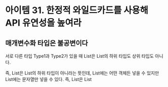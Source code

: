 # 아이템 31. 한정적 와일드카드를 사용해 API 유연성을 높여라

## 매개변수화 타입은 불공변이다

서로 다른 타입 Type1과 Type2가 있을 때 List<Type1>은 List<Type2>의 하위 타입도 상위 타입도 아니다.

즉, List<String>은 List<Object>의 하위 타입이 아니라는 뜻인데, List<Object>에는 어떤 객체든 넣을 수 있지만 List<String>에는 문자열만 넣을 수 있다. 즉, List<String>은 List<Object>가 하는 일을 제대로 수행하지 못하니 하위 타입이 될 수 없다(리스코프 치환 원칙에 어긋난다)

```java
public class Stack<E> {
	public Stack();
	public void push(E e);
	public E pop();
	public boolean isEmpty();
}
```

여기에 일련의 원소를 스택에 넣는 메서드를 추가해야 한다고 해보자

```java
public void pushAll(Iterable<E> src) {
	for(E e: src)
		push(e);
}
```

이 메서드는 깨끗이 컴파일되지만 완벽하진 않다. Iterable src의 원소 타입이 스택의 원소 타입과 일치하면 잘 작동한다. 하지만 Stack<Number>로 선언한 후 pushAll(intVal)을 호출하면 어떻게 될까? 여기서 intVal은 Integer 타입이다. Integer는 Number의 하위 타입이니 잘 동작할 것 같다. 하지만 실제로는 오류가 발생한다. 매개변수화 타입이 불공변이기 때문이다.

## 한정적 와일드카드 타입

pushAll의 입력 매개변수 타입은 ‘E의 Iterable’이 아니라 ‘E의 하위 타입의 Iterable’이어야 하며, 와일드 카드 타입 Iterable<? extends E>가 이런 뜻이다. 와일드카드 타입을 사용하도록 pushAll 메서드를 수정해보자.

```java
public void pushAll(Iterable<? extends E> src) {
	for(E e: src)
		push(e);
}
```

popAll 메서드는 Stack 안의 모든 원소를 주어진 컬렉션으로 옮겨 담는다.

```java
public void popAll(Collection<E> dst) {
	while(!isEmpty())
		dst.add(pop());
}
```

이번에도 주어진 컬렉션의 원소 타입이 스택의 원소 타입과 일치한다면 문제없이 동작한다. 하지만 Stack<Number>의 원소를 Object용 컬렉션으로 옮기려 한다고 해보자.

```java
Stack<Number> numberStack = new Stack<>();
Collection<Object> objects = ...;
numberStack.popAll(objects);
```

“Collection<Object>는 Collection<Number>의 하위 타입이 아니다”라는 오류가 발생한다. 이번에도 와일드카드 타입으로 해결할 수 있다.

```java
public void popAll(Collection<? super E> dst) {
	while(!isEmpty())
		dst.add(pop());
}
```

## 펙스(PECS; producer-extends, consumer-super)

**매개변수화 타입 T가 생산자라면 <? extends T>를 사용하고, 소비자라면 <? super T>를 사용하라.**

유연성을 극대화하려면 원소의 생산자나 소비자용 매개변수에 와일드카드 타입을 사용하라. 입력 매개변수가 생산자와 소비자 역할을 동시에 한다면 와일드카드 타입을 써도 좋을게 없다. 타입을 정확히 지정해야 하는 상황으로, 이때는 와일드카드 타입을 쓰지 말아야 한다.

아이템 28의 Chooser 생성자는 다음과 같이 선언했다.

이 생성자로 넘겨지는 choices 컬렉션은 T 타입의 값을 생산하기만 하니, T를 확장하는 와일드카드 타입을 사용해 선언해야 한다.

```java
public Chooser(Collection<T> choices) // 기존

public Chooser(Collection<? extends T> choices) // PECS
```

Chooser<Number>의 생성자에 List<Integer>를 넘긴다고 가정해보자. 수정 전 생성자로는 컴파일조차 되지 않겠지만, 한정적 와일드카드 타입으로 선언한 수정 후 생성자에서는 문제가 사라진다.

s1과 s2 모두 E의 생산자이니 PECS 공식에 따라 다음처럼 선언해야 한다.

```java
public static <E> Set<E> union(Set<E> s1, Set<E> s2) // 기존

public static <E> Set<E> union(Set<? extends E> s1, Set<? extends E> s2) // PECS
```

제대로만 사용한다면 클래스 사용자는 와일드카드 타입이 쓰였다는 사실조차 의식하지 못할 것이다. 

받아들여야 할 매개변수를 받고 거절해야 할 매개변수는 거절하는 작업이 알아서 이뤄진다.

클래스 사용자가 와일드카드 타입을 신경 써야 한다면 그 API에 무슨 문제가 있을 가능성이 크다.

> **명시적 타입 인수**                                                                                                                                             자바 7까지는 타입 추론 능력이 충분히 강력하지 못해서 문맥에 맞는 반환 타입(혹은 목표 타입)을 명시해야 했다. 컴파일러가 올바른 타입을 추론하지 못할 때면 명시적 타입 인수를 사용해서 타입을 알려주면 된다. 목표 타이핑은 자바 8부터 지원하기 시작했는데, 그 전 버전에서도 이런 문제가 흔하진 않았다.
> 

### 예시 - max

```java
public static <E extends Comparable<E>> E max(List<E> list)

public static <E extends Comparable<? super E>> E max(List<? extends E> list)
```

이전의 max 메서드를 와일드카드 타입을 사용해 다듬은 모습이다. PECS 공식을 두 번 적용했다.

입력 매개변수에서는 E 인스턴스를 생산하므로 원래의 List<E>를 List<? extends E>로 수정했다.

타입 매개변수는 원래 선언에서는 E가 Comparable<E>를 확장한다고 정의했는데, 이때 Comparable <E>는 E 인스턴스를 소비한다. 그래서 매개변수화 타입 Comparable<E>를 한정적 와일드카드 타입인 Comparable <? super E>로 대체했다.

Comparable은 언제나 소비자이므로, 일반적으로 Comparable<E>보다는 Comparable<? super E>를 사용하는 편이 낫다. Comparator도 마찬가지다. 일반적으로 Comparator <E>보다는 Comparator<? super E>를 사용하는 편이 낫다.

수정된 버전의 max는 이 책에서 가장 복잡한 메서드 선언일 것이다. 이렇게까지 복잡하게 만들만한 가치가 있을까? 이번에도 답은 ‘그렇다’이다. 그 근거로, 다음 리스트는 오직 수정된 max로만 처리할 수 있다.

```java
List<ScheduledFuture<?>> scheduledFutures = ...;
```

수정 전 max가 이 리스트를 처리할 수 없는 이유는 java.util.concurrent 패키지의 ScheduledFuture가 Comparable<ScheduledFuture>를 구현하지 않았기 때문이다. ScheduledFuture는 Delayed의 하위 인터페이스이고, Delayed는 Comparable<Delayed>를 확장했다.

다시 말해, ScheduledFuture의 인스턴스는 다른 ScheduledFuture 인스턴스뿐 아니라 Delayed 인스턴스와도 비교할 수 있어서 수정 전 max가 이 리스트를 거부하는 것이다.

Comparable(혹은 Comparator)을 직접 구현하지 않고, 직접 구현한 다른 타입을 확장한 타입을 지원하기 위해 와일드카드가 필요하다.

## 타입 매개변수와 와일드카드에 관한 규칙

타입 매개변수와 와일드카드에는 공통되는 부분이 있어서, 메서드를 정의할 때 둘 중 어느 것을 사용해도 괜찮을 때가 많다.

예를 들어 주어진 리스트에서 명시한 두 인덱스의 아이템을 교환(swap)하는 정적 메서드를 두 방식 모두로 정의해보자.

```java
public static <E> void swap(List<E> list, int i, int j);
public static void swap(List<?> list, int i, int j);
```

어떤 선언이 나을까? 더 나은 이유는 무엇일까? public API라면 간단한 두 번째가 낫다. 어떤 리스트든 이 메서드에 넘기면 명시한 인덱스의 원소들을 교환해줄 것이다. 신경 써야 할 타입 매개변수도 없다.

**메서드 선언에 타입 매개변수가 한 번만 나오면 와일드카드로 대체하라.** 이때 비한정적 타입 매개변수라면 비한정적 와일드카드로 바꾸고, 한정적 타입 매개변수라면 한정적 와일드카드로 바꾸면 된다. 

하지만 두번째 swap 선언에는 문제가 하나 있다.

```java
public static void swap(List<?> list, int i, int j) {
	list.set(i, list.set(j, list.get(i)));
}
```

방금 꺼낸 원소를 리스트에 다시 넣을 수 없다는 오류가 발생한다. 원인은 리스트의 타입이 List<?>인데, List<?>에는 null 외에는 어떤 값도 넣을 수 없다는 데 있다. 다행히 형변환이나 리스트의 로 타입을 사용하지 않고도 해결할 방법이 있다.

바로 와일드카드 타입의 실제 타입을 알려주는 메서드를 private 도우미 메서드로 따로 작성하여 활용하는 방법이다. 실제 타입을 알아내려면 이 도우미 메서드는 제네릭 메서드여야 한다.

```java
public static void swap(List<?> list, int i, int j) {
	swapHelper(list, i, j);
}

// 와일드카드 타입을 실제 타입으로 바꿔주는 private 도우미 메서드
private static <E> void swapHelper(List<E> list, int i, int j) {
	list.set(i, list.set(j, list.get(i)));
}
```

swapHelper 메서드는 리스트가 List<E>임을 알고 있다. 즉, 이 리스트에서 꺼낸 값의 타입은 항상 E이고, E 타입의 값이라면 이 리스트에 넣어도 안전함을 알고 있다.